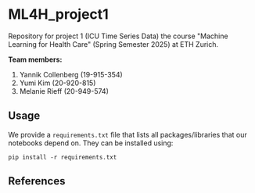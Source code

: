 # ML4H_project1

Repository for project 1 (ICU Time Series Data) the course "Machine Learning for Health Care" 
(Spring Semester 2025) at ETH Zurich.

**Team members:**  
1. Yannik Collenberg (19-915-354)
2. Yumi Kim (20-920-815)
3. Melanie Rieff (20-949-574)

## Usage
We provide a `requirements.txt` file that lists all packages/libraries that 
our notebooks depend on. They can be installed using:
```
pip install -r requirements.txt
```


## References